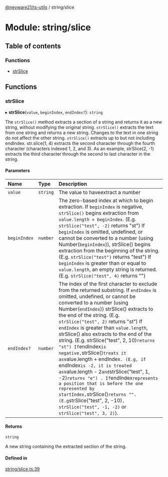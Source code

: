 [@nevware21/ts-utils](../README.md) / string/slice

# Module: string/slice

## Table of contents

### Functions

- [strSlice](string_slice.md#strslice)

## Functions

### strSlice

▸ **strSlice**(`value`, `beginIndex`, `endIndex?`): `string`

The `strSlice()` method extracts a section of a string and returns it as a new string, without
modifying the original string.
`strSlice()` extracts the text from one string and returns a new string. Changes to the text in one
string do not affect the other string.
`strSlice()` extracts up to but not including endIndex. str.slice(1, 4) extracts the second character
through the fourth character (characters indexed 1, 2, and 3).
As an example, strSlice(2, -1) extracts the third character through the second to last character
in the string.

#### Parameters

| Name | Type | Description |
| :------ | :------ | :------ |
| `value` | `string` | The value to haveextract a number |
| `beginIndex` | `number` | The zero-based index at which to begin extraction. If `beginIndex` is negative, `strSlice()` begins extraction from `value.length + beginIndex`. (E.g. `strSlice("test", -2)` returns "st") If `beginIndex` is omitted, undefined, or cannot be converted to a number (using Number(`beginIndex`)), strSlice() begins extraction from the beginning of the string. (E.g. `strSlice("test")` returns "test") If `beginIndex` is greater than or equal to `value.length`, an empty string is returned. (E.g. `strSlice("test", 4)` returns "") |
| `endIndex?` | `number` | The index of the first character to exclude from the returned substring. If `endIndex` is omitted, undefined, or cannot be converted to a number (using Number(`endIndex`)) strSlice() extracts to the end of the string. (E.g. `strSlice("test", 2)` returns "st") If `endIndex` is greater than `value.length`, strSlice() also extracts to the end of the string. (E.g. strSlice("test", 2, 10)` returns "st") If `endIndex` is negative, `strSlice()` treats it as `value.length + endIndex`. (E.g, if `endIndex` is -2, it is treated as `value.length - 2` and `strSlice("test", 1, -2)` returns "e") . If `endIndex` represents a position that is before the one represented by startIndex, `strSlice()` returns "". (E.g `strSlice("test", 2, -10)`, strSlice("test", -1, -2)` or `strSlice("test", 3, 2)`). |

#### Returns

`string`

A new string containing the extracted section of the string.

#### Defined in

[string/slice.ts:39](https://github.com/nevware21/ts-utils/blob/9e4a475/ts-utils/src/string/slice.ts#L39)
